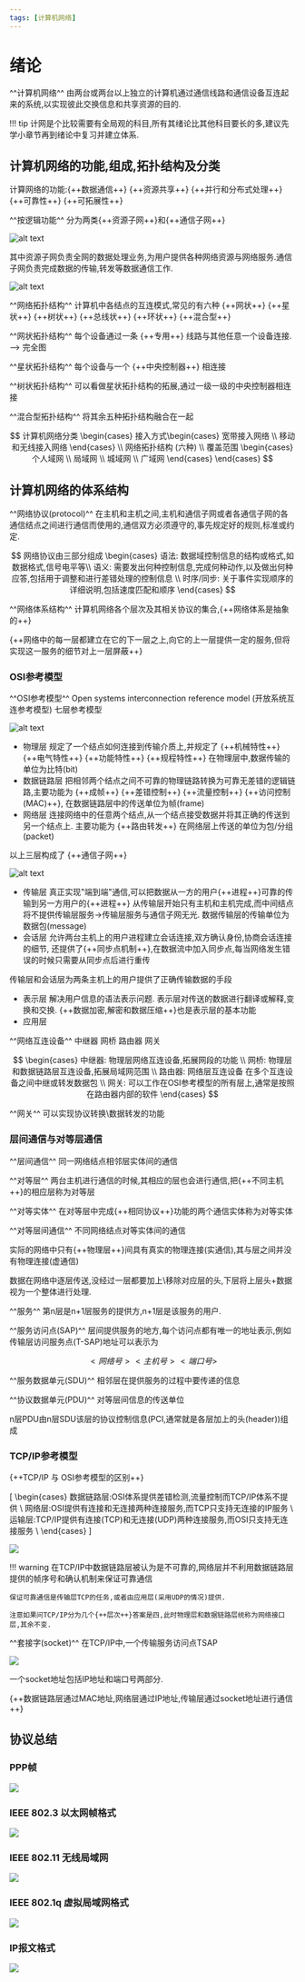 ```yaml
---
tags: [计算机网络]
---
```


# 绪论
^^计算机网络^^ 由两台或两台以上独立的计算机通过通信线路和通信设备互连起来的系统,以实现彼此交换信息和共享资源的目的.

!!! tip
    计网是个比较需要有全局观的科目,所有其绪论比其他科目要长的多,建议先学小章节再到绪论中复习并建立体系.

## 计算机网络的功能,组成,拓扑结构及分类
计算网络的功能:{++数据通信++} {++资源共享++} {++并行和分布式处理++} {++可靠性++} {++可拓展性++}

^^按逻辑功能^^ 分为两类{++资源子网++}和{++通信子网++}

![alt text](./images/逻辑功能分类.png)

其中资源子网负责全网的数据处理业务,为用户提供各种网络资源与网络服务.通信子网负责完成数据的传输,转发等数据通信工作.

![alt text](./images/网络拓扑结构.png)

^^网络拓扑结构^^ 计算机中各结点的互连模式,常见的有六种 {++网状++} {++星状++} {++树状++} {++总线状++} {++环状++} {++混合型++}

^^网状拓扑结构^^ 每个设备通过一条 {++专用++} 线路与其他任意一个设备连接. --> 完全图 

^^星状拓扑结构^^ 每个设备与一个 {++中央控制器++} 相连接

^^树状拓扑结构^^ 可以看做星状拓扑结构的拓展,通过一级一级的中央控制器相连接 

^^混合型拓扑结构^^ 将其余五种拓扑结构融合在一起

$$
计算机网络分类
\begin{cases}
    接入方式\begin{cases}
        宽带接入网络 \\
        移动和无线接入网络
    \end{cases} \\
    网络拓扑结构 (六种) \\
    覆盖范围 \begin{cases}
        个人域网 \\
        局域网 \\
        城域网 \\
        广域网
    \end{cases}
\end{cases}
$$

## 计算机网络的体系结构

^^网络协议(protocol)^^ 在主机和主机之间,主机和通信子网或者各通信子网的各通信结点之间进行通信而使用的,通信双方必须遵守的,事先规定好的规则,标准或约定. 

$$
网络协议由三部分组成
\begin{cases}
语法: 数据域控制信息的结构或格式,如数据格式,信号电平等\\
语义: 需要发出何种控制信息,完成何种动作,以及做出何种应答,包括用于调整和进行差错处理的控制信息 \\
时序/同步: 关于事件实现顺序的详细说明,包括速度匹配和顺序
\end{cases}
$$

^^网络体系结构^^ 计算机网络各个层次及其相关协议的集合,{++网络体系是抽象的++}

{++网络中的每一层都建立在它的下一层之上,向它的上一层提供一定的服务,但将实现这一服务的细节对上一层屏蔽++}

### OSI参考模型

^^OSI参考模型^^ Open systems interconnection reference model (开放系统互连参考模型) 七层参考模型

![alt text](./images/OSI.png)

- 物理层 规定了一个结点如何连接到传输介质上,并规定了 {++机械特性++} {++电气特性++} {++功能特性++} {++规程特性++} 在物理层中,数据传输的单位为比特(bit)
- 数据链路层 把相邻两个结点之间不可靠的物理链路转换为可靠无差错的逻辑链路,主要功能为 {++成帧++} {++差错控制++} {++流量控制++} {++访问控制(MAC)++}, 在数据链路层中的传送单位为帧(frame)
- 网络层 连接网络中的任意两个结点,从一个结点接受数据并将其正确的传送到另一个结点上. 主要功能为 {++路由转发++} 在网络层上传送的单位为包/分组(packet)

以上三层构成了 {++通信子网++}

![alt text](./images/通信过程.png)

- 传输层 真正实现"端到端"通信,可以把数据从一方的用户{++进程++}可靠的传输到另一方用户的{++进程++} 从传输层开始只有主机和主机完成,而中间结点将不提供传输层服务->传输层服务与通信子网无光. 数据传输层的传输单位为数据包(message) 
- 会话层 允许两台主机上的用户进程建立会话连接,双方确认身份,协商会话连接的细节, 还提供了{++同步点机制++},在数据流中加入同步点,每当网络发生错误的时候只需要从同步点后进行重传 

传输层和会话层为两条主机上的用户提供了正确传输数据的手段

- 表示层 解决用户信息的语法表示问题. 表示层对传送的数据进行翻译或解释,变换和交换. {++数据加密,解密和数据压缩++}也是表示层的基本功能
- 应用层 

^^网络互连设备^^ 中继器 网桥 路由器 网关

$$
\begin{cases}
中继器: 物理层网络互连设备,拓展网段的功能 \\
网桥: 物理层和数据链路层互连设备,拓展局域网范围 \\
路由器: 网络层互连设备 在多个互连设备之间中继或转发数据包 \\
网关: 可以工作在OSI参考模型的所有层上,通常是按照在路由器内部的软件
\end{cases}
$$

^^网关^^ 可以实现协议转换\数据转发的功能

### 层间通信与对等层通信 
^^层间通信^^ 同一网络结点相邻层实体间的通信

^^对等层^^ 两台主机进行通信的时候,其相应的层也会进行通信,把{++不同主机++}的相应层称为对等层 

^^对等实体^^ 在对等层中完成{++相同协议++}功能的两个通信实体称为对等实体 

^^对等层间通信^^ 不同网络结点对等实体间的通信

实际的网络中只有{++物理层++}间具有真实的物理连接(实通信),其与层之间并没有物理连接(虚通信)

数据在网络中逐层传送,没经过一层都要加上\移除对应层的头,下层将上层头+数据视为一个整体进行处理.

^^服务^^ 第n层是n+1层服务的提供方,n+1层是该服务的用户.

^^服务访问点(SAP)^^ 层间提供服务的地方,每个访问点都有唯一的地址表示,例如传输层访问服务点(T-SAP)地址可以表示为 

$$<网络号><主机号><端口号>$$

^^服务数据单元(SDU)^^ 相邻层在提供服务的过程中要传递的信息

^^协议数据单元(PDU)^^ 对等层间信息的传送单位 

n层PDU由n层SDU该层的协议控制信息(PCI,通常就是各层加上的头(header))组成 

### TCP/IP参考模型
{++TCP/IP 与 OSI参考模型的区别++}

\[
\begin{cases}
数据链路层:OSI体系提供差错检测,流量控制而TCP/IP体系不提供 \\
网络层:OSI提供有连接和无连接两种连接服务,而TCP只支持无连接的IP服务 \\
运输层:TCP/IP提供有连接(TCP)和无连接(UDP)两种连接服务,而OSI只支持无连接服务 \\
\end{cases}
\]

![](./images/参考模型.png)

!!! warning 
    在TCP/IP中数据链路层被认为是不可靠的,网络层并不利用数据链路层提供的帧序号和确认机制来保证可靠通信 
    
    保证可靠通信是传输层TCP的任务,或者由应用层(采用UDP的情况)提供.

    注意如果问TCP/IP分为几个{++层次++}答案是四,此时物理层和数据链路层统称为网络接口层,其余不变.

^^套接字(socket)^^  在TCP/IP中,一个传输服务访问点TSAP

![](./images/socket通信.png)

一个socket地址包括IP地址和端口号两部分. 

{++数据链路层通过MAC地址,网络层通过IP地址,传输层通过socket地址进行通信++}


## 协议总结

### PPP帧
![](./images/PPP帧.png)

### IEEE 802.3 以太网帧格式

![](./images/以太网MAC帧格式.png)

### IEEE 802.11 无线局域网

![](./images/802.11帧结构.png)

### IEEE 802.1q 虚拟局域网格式

![](./images/802.1q帧格式.png)

### IP报文格式

![](./images/IP报文格式.png)